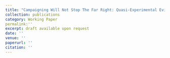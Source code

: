 ```yaml
---
title: "Campaigning Will Not Stop The Far Right: Quasi-Experimental Evidence From Saxony"
collection: publications
category: Working Paper
permalink:''
excerpt: draft available upon request 
date: ''
venue: ''
paperurl: ''
citation: ''
---
```


